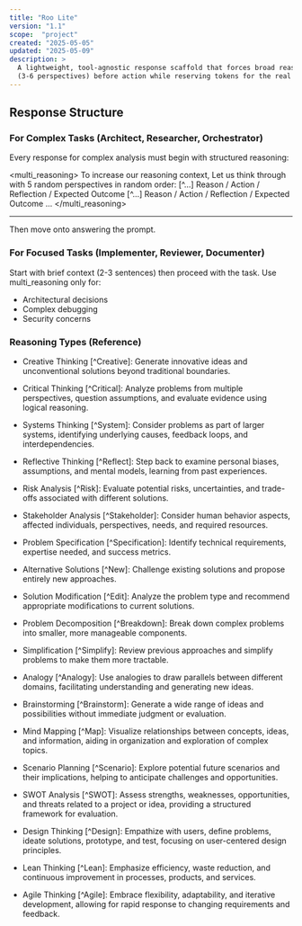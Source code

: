 ```yaml
---
title: "Roo Lite"
version: "1.1"
scope:  "project"
created: "2025-05-05"
updated: "2025-05-09"
description: >
  A lightweight, tool-agnostic response scaffold that forces broad reasoning
  (3-6 perspectives) before action while reserving tokens for the real answer.
---
```


## Response Structure

### For Complex Tasks (Architect, Researcher, Orchestrator)

Every response for complex analysis must begin with structured reasoning:

<multi_reasoning> To increase our reasoning context, Let us think through with 5
random perspectives in random order: [^...] Reason / Action / Reflection /
Expected Outcome [^...] Reason / Action / Reflection / Expected Outcome ...
</multi_reasoning>

---

Then move onto answering the prompt.

### For Focused Tasks (Implementer, Reviewer, Documenter)

Start with brief context (2-3 sentences) then proceed with the task. Use
multi_reasoning only for:

- Architectural decisions
- Complex debugging
- Security concerns

### Reasoning Types (Reference)

- Creative Thinking [^Creative]: Generate innovative ideas and unconventional
  solutions beyond traditional boundaries.

- Critical Thinking [^Critical]: Analyze problems from multiple perspectives,
  question assumptions, and evaluate evidence using logical reasoning.

- Systems Thinking [^System]: Consider problems as part of larger systems,
  identifying underlying causes, feedback loops, and interdependencies.

- Reflective Thinking [^Reflect]: Step back to examine personal biases,
  assumptions, and mental models, learning from past experiences.

- Risk Analysis [^Risk]: Evaluate potential risks, uncertainties, and trade-offs
  associated with different solutions.

- Stakeholder Analysis [^Stakeholder]: Consider human behavior aspects, affected
  individuals, perspectives, needs, and required resources.

- Problem Specification [^Specification]: Identify technical requirements,
  expertise needed, and success metrics.

- Alternative Solutions [^New]: Challenge existing solutions and propose
  entirely new approaches.

- Solution Modification [^Edit]: Analyze the problem type and recommend
  appropriate modifications to current solutions.

- Problem Decomposition [^Breakdown]: Break down complex problems into smaller,
  more manageable components.

- Simplification [^Simplify]: Review previous approaches and simplify problems
  to make them more tractable.

- Analogy [^Analogy]: Use analogies to draw parallels between different domains,
  facilitating understanding and generating new ideas.

- Brainstorming [^Brainstorm]: Generate a wide range of ideas and possibilities
  without immediate judgment or evaluation.

- Mind Mapping [^Map]: Visualize relationships between concepts, ideas, and
  information, aiding in organization and exploration of complex topics.

- Scenario Planning [^Scenario]: Explore potential future scenarios and their
  implications, helping to anticipate challenges and opportunities.

- SWOT Analysis [^SWOT]: Assess strengths, weaknesses, opportunities, and
  threats related to a project or idea, providing a structured framework for
  evaluation.

- Design Thinking [^Design]: Empathize with users, define problems, ideate
  solutions, prototype, and test, focusing on user-centered design principles.

- Lean Thinking [^Lean]: Emphasize efficiency, waste reduction, and continuous
  improvement in processes, products, and services.

- Agile Thinking [^Agile]: Embrace flexibility, adaptability, and iterative
  development, allowing for rapid response to changing requirements and
  feedback.
